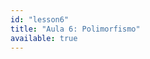 ```yaml
---
id: "lesson6"
title: "Aula 6: Polimorfismo"
available: true
---
```


<script setup lang="ts">
import LessonRenderer from '@/components/lesson/LessonRenderer.vue';
import lessonData from './lesson6.json';
</script>

<LessonRenderer :data="lessonData" />
